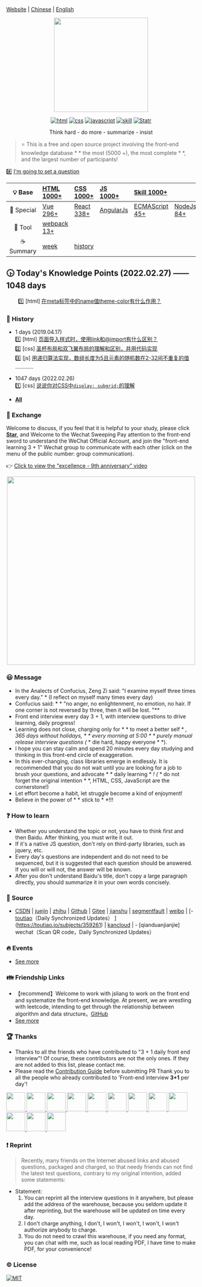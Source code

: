 [Website](http://www.h-camel.com/index.html) | [Chinese](https://github.com/haizlin/fe-interview/blob/master/README.md) | [English](https://github.com/haizlin/fe-interview/blob/master/README-en.md)

<div align="center">
    <a href="http://www.h-camel.com"><img src="http://www.h-camel.com/statics/images/logo.png" width="250px"></a>
</div>
  
<p align="center">
<a href="https://github.com/haizlin/fe-interview/issues"><img src="https://img.shields.io/github/languages/top/badges/shields.svg?label=html" alt="html"></a>
  <a href="https://github.com/haizlin/fe-interview/issues"><img src="https://img.shields.io/github/languages/top/badges/shields.svg?label=css" alt="css"></a>
  <a href="https://github.com/haizlin/fe-interview/issues"><img src="https://img.shields.io/github/languages/top/badges/shields.svg?label=javascript" alt="javascript"></a>
  <a href="https://github.com/haizlin/fe-interview/issues"><img src="https://img.shields.io/github/languages/top/badges/shields.svg?label=skill" alt="skill"></a>
  <a href="https://github.com/haizlin/fe-interview/stargazers"><img src="https://img.shields.io/redmine/plugin/stars/redmine_xlsx_format_issue_exporter.svg" alt="Statr"></a>
</p>
<p align="center">
    Think hard - do more - summarize - insist
</p>

> :star: This is a free and open source project involving the front-end knowledge database * * the most (5000 +), the most complete * *, and the largest number of participants!

:hash: [I'm going to set a question](http://www.h-camel.com/contribution.html) 

| :bulb: Base | [HTML 1000+](category/html.md) | [CSS 1000+](category/css.md) | [JS 1000+](category/js.md) | [Skill 1000+](category/skill.md) |  | | | 
| :---: | :---- | :--- | :---- | :---- | :---- | :---- | :---- | 
| :newspaper: Special | [Vue 296+](lib/Vue.md) | [React 338+](lib/React.md) | [AngularJs](lib/AngularJs.md)  | [ECMAScript 45+](category/ECMAScript.md) | [NodeJs 84+](category/nodejs.md) | [jQuery](lib/jQuery.md) | [wxapp](lib/wxapp.md) | 
| :hammer: Tool | [webpack 13+](tools/webpack.md) | 
| :coffee: Summary | [week](category/week.md) | [history](category/history.md)  |


## :clock430: Today's Knowledge Points (2022.02.27) —— 1048 days  
&nbsp;&nbsp;&nbsp;&nbsp;&nbsp;&nbsp;&nbsp;&nbsp;:one: [html] [在meta标签中的name值theme-color有什么作用？](https://github.com/haizlin/fe-interview/issues/4987)  
 
  
### :camel: History
- 1 days (2019.04.17)  
    :one: [html] [页面导入样式时，使用link和@import有什么区别？](https://github.com/haizlin/fe-interview/issues/1)  
    :two: [css] [圣杯布局和双飞翼布局的理解和区别，并用代码实现](https://github.com/haizlin/fe-interview/issues/2)  
    :three: [js] [用递归算法实现，数组长度为5且元素的随机数在2-32间不重复的值](https://github.com/haizlin/fe-interview/issues/3)  
    …………  


- 1047 days (2022.02.26)  
    	 :one: [css] [说说你对CSS中`display: subgrid;`的理解](https://github.com/haizlin/fe-interview/issues/4986)  
 
	
- **[All](category/history.md)**

### :baby_chick: Exchange
Welcome to discuss, if you feel that it is helpful to your study, please click [**Star**](https://github.com/haizlin/fe-interview), and Welcome to the Wechat Sweeping Pay attention to the front-end sword to understand the WeChat Official Account, and join the "front-end learning 3 + 1" Wechat group to communicate with each other (click on the menu of the public number: group communication).


:point_right:  [Click to view the "excellence - 9th anniversary" video](https://v.youku.com/v_show/id_XNDI2NDUyOTY2MA==.html?spm=a2h3j.8428770.3416059.1)  

<p align="center">
    <img src="https://github.com/haizlin/fe-interview/raw/master/resource/images/qrcode_liang.jpg" width="500px">
</p>

### :smiley: Message
- In the Analects of Confucius, Zeng Zi said: "I examine myself three times every day." * (I reflect on myself many times every day)
- Confucius said: * * "no anger, no enlightenment, no emotion, no hair. If one corner is not reversed by three, then it will be lost. "**
- Front end interview every day 3 + 1, with interview questions to drive learning, daily progress!
- Learning does not close, charging only for * * to meet a better self * *, 365 days without holidays, * * every morning at 5:00 * * purely manual release interview questions (* * die hard, happy everyone * *).
- I hope you can stay calm and spend 20 minutes every day studying and thinking in this front-end circle of exaggeration.
- In this ever-changing, class libraries emerge in endlessly. It is recommended that you do not wait until you are looking for a job to brush your questions, and advocate * * daily learning * *! (* * do not forget the original intention * *, HTML, CSS, JavaScript are the cornerstone!)
- Let effort become a habit, let struggle become a kind of enjoyment!
- Believe in the power of * * stick to * *!!!

### :question: How to learn
- Whether you understand the topic or not, you have to think first and then Baidu. After thinking, you must write it out.
- If it's a native JS question, don't rely on third-party libraries, such as jquery, etc.
- Every day's questions are independent and do not need to be sequenced, but it is suggested that each question should be answered. If you will or will not, the answer will be known.
- After you don't understand Baidu's title, don't copy a large paragraph directly, you should summarize it in your own words concisely.

### :palm_tree: Source
- [CSDN](https://blog.csdn.net/u013778905) | [juejin](https://juejin.im/user/5b5ff865f265da0f6b771700/posts) | [zhihu](https://zhuanlan.zhihu.com/fe-interview) | [Github](https://github.com/haizlin/fe-interview) | [Gitee](https://gitee.com/haizhilin/fe-interview) | [jianshu](https://www.jianshu.com/c/1ba24fbe0006) | [segmentfault](https://segmentfault.com/blog/frontend-interview) | [weibo](https://weibo.com/haizlin) | [- [toutiao](https://toutiao.io/subjects/359261)（Daily Synchronized Updates）
](https://toutiao.io/subjects/359261) | [kancloud](https://www.kancloud.cn/aya001001/fe-interview) | - [qianduanjianjie] wechat（Scan QR code，Daily Synchronized Updates）

### :fire: Events
* [See more](./resource/md/event.md)

### :family: Friendship Links
* 【recommend】Welcome to work with jsliang to work on the front end and systematize the front-end knowledge. At present, we are wrestling with leetcode, intending to get through the relationship between algorithm and data structure。[GitHub](https://github.com/LiangJunrong/document-library)
* [See more](./resource/md/link.md)

### :trophy: Thanks
* Thanks to all the friends who have contributed to "3 + 1 daily front end interview"! Of course, these contributors are not the only ones. If they are not added to this list, please contact me.
* Please read the [Contribution Guide](https://github.com/haizlin/fe-interview/blob/master/.github/PULL_REQUEST_TEMPLATE.md) before submitting PR
Thank you to all the people who already contributed to 'Front-end interview **3+1** per day'!

<a href="https://github.com/qq674785876">
    <img src="https://avatars1.githubusercontent.com/u/24448911?s=400&v=4" width="50px">
</a>
<a href="https://github.com/undefinedYu">
    <img src="https://avatars1.githubusercontent.com/u/38064049?s=400&v=4" width="50px">
</a>
<a href="https://github.com/qingleizhang123">
    <img src="https://avatars1.githubusercontent.com/u/49708488?s=400&v=4" width="50px">
</a>
<a href="https://github.com/yxkhaha">
    <img src="https://avatars1.githubusercontent.com/u/36123736?s=400&v=4" width="50px">
</a>
<a href="https://github.com/AnsonZnl">
    <img src="https://avatars1.githubusercontent.com/u/29278068?s=400&v=4" width="50px">
</a>
<a href="https://github.com/xiangshuo1992">
    <img src="https://avatars1.githubusercontent.com/u/21164035?s=400&v=4" width="50px">
</a>
<a href="https://github.com/xiqi99520">
    <img src="https://avatars1.githubusercontent.com/u/7972665?s=400&v=4" width="50px">
</a>
<a href="https://github.com/LeannaLady">
    <img src="https://avatars1.githubusercontent.com/u/20693413?s=400&v=4" width="50px">
</a>
<a href="https://github.com/cxwht">
    <img src="https://avatars1.githubusercontent.com/u/48351839?s=400&v=4" width="50px">
</a>
<a href="https://github.com/zhaoqian0901">
    <img src="https://avatars1.githubusercontent.com/u/49831394?s=400&v=4" width="50px">
</a>
<a href="https://github.com/hiyangguo">
    <img src="https://avatars1.githubusercontent.com/u/15609339?s=400&v=4" width="50px">
</a>
<a href="https://github.com/Wscats">
    <img src="https://avatars1.githubusercontent.com/u/17243165?s=400&v=4" width="50px">
</a>

### :exclamation: Reprint
> Recently, many friends on the Internet abused links and abused questions, packaged and charged, so that needy friends can not find the latest test questions, contrary to my original intention, added some statements:

- Statement:
  1. You can reprint all the interview questions in it anywhere, but please add the address of the warehouse, because you seldom update it after reprinting, but the warehouse will be updated on time every day.
  2. I don't charge anything, I don't, I won't, I won't, I won't, I won't authorize anybody to charge.
  3. You do not need to crawl this warehouse, if you need any format, you can chat with me, such as local reading PDF, I have time to make PDF, for your convenience!

### :copyright: License
[![MIT](http://api.haizlin.cn/api?mod=interview&ctr=issues&act=generateSVG&type=a.svg)](https://github.com/haizlin/fe-interview/blob/master/LICENSE)


